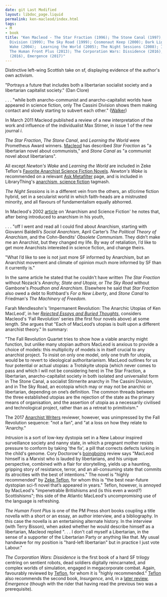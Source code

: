 ```yaml
---
date: git Last Modified
layout: libdoc_page.liquid
permalink: ken-macleod/index.html
tags:
- M
- book
title: "Ken Macleod - The Star Fraction (1996); The Stone Canal (1997); The Cassini
  Division (1999); The Sky Road (1999); Cosmonaut Keep (2000); Dark Light (2001);  Newton's
  Wake (2004);  Learning the World (2005); The Night Sessions (2008); Intrusion (2012);
  The Human Front Plus (2013); The Corporation Wars: Dissidence (2016), Insurgence
  (2016), Emergence (2017)"
---
```


Distinctive left-wing Scottish take on sf, displaying evidence of the author's own activism.

"Portrays a future that includes both a libertarian socialist society and a libertarian capitalist society." (Dan Clore)

. . . "while both anarcho-communist and  anarcho-capitalist worlds have appeared in science fiction, only The Cassini  Division shows them making contact and slowly starting to subvert each  other." (<a href="http://reason.com/archives/2000/11/01/anarchies-states-and-utopias">Walker</a>)

In March 2011 Macleod published a review of a new interpretation of the work and  influence of the individualist Max Stirner, in issue 1 of the new journal _i_.

_The Star Fraction_, _The Stone Canal_, and _Learning the World_ were Prometheus  Award winners. <a href="http://libertarian.co.uk/lapubs/persp/persp010.pdf"> Macleod</a> has described _Star Fraction_ as "a libertarian novel about  communists," and _Stone Canal_ as "a communist novel about libertarians".

All except _Newton's Wake_  and _Learning the World_ are  included in Zeke Teflon's <a href="http://seesharppress.wordpress.com/2013/10/24/anarchist-science-fiction-favorite-novels/"> Favorite Anarchist Science Fiction Novels</a>. _Newton's Wake_ is  recommended on a relevant <a href="http://ask.metafilter.com/256904/No-More-Culture-Books-left-what-other-SF-is-like-Iain-Banks"> Ask Metafilter</a> page, and is included in LibraryThing's <a href="http://www.librarything.com/tag/anarchism,+science+fiction">anarchism,  science fiction</a> tagmash.

_The Night Sessions_ is in a different  vein from the others, an sf/crime fiction hybrid, set in a secularist world in  which faith-heads are a mistrusted minority, and all flavours of fundamentalism  equally abhorred.

In Macleod's 2002 <a href="http://media.wix.com/ugd/f0c74f_a5e27cce5f504aaea74c0c7f38946ff6.pdf"> article</a> on 'Anarchism and Science Fiction' he notes that, after being introduced to anarchism in his youth,

. . . "off I went and read all I could find about Anarchism, starting with Giovanni Baldelli’s _Social Anarchism_, April Carter’s _The Political Theory of Anarchism_, and the Cohn-Bendits’ _Obsolete Communism_. They didn’t make me an Anarchist, but they changed my life. By way of retaliation, I’d like to get more Anarchists interested in science fiction, and change theirs.

"What I’d like to see is not just more SF informed by Anarchism, but an Anarchist movement and climate of opinion much more informed by SF than it currently is."

In the same article he stated that he couldn't have written _The Star Fraction_ without Nozack's _Anarchy, State and Utopia_, or _The Sky Road_ without Gambone's _Proudhon and Anarchism_. Elsewhere he said that _Star Fraction_ also owed a debt to Rothbard's _For a New Liberty_, and _Stone Canal_ to Friedman's _The Machinery of Freedom_.

Farah Mendlesohn's 'Impermanent Revolution: The Anarchic Utopias of Ken MacLeod', in her <a href="https://www.smashwords.com/books/view/696324">_Rejected Essays and Buried Thoughts_</a>, considers Macleod's 'Fall Revolution' series (the first four novels above) at some length. She argues that "Each of MacLeod’s utopias is built upon a different anarchist theory." In summary:

"The Fall Revolution Quartet tries to show how a viable anarchy might function, but unlike many utopian authors MacLeod is anxious to provide a choice of models: this multiplicity of models is in itself crucial to any anarchist project. To insist on only one model, only one truth for utopia, would be to revert to ideological authoritarianism. MacLeod outlines for us four potential or actual utopias: a Trotskyite utopia (which never comes to pass and which I will not be considering here) in The Star Fraction, a libertarian, anarcho-capitalist society in both isolated and universalist form in The Stone Canal, a socialist Stirnerite anarchy in The Cassini Division, and in The Sky Road, an ecotopia which may or may not be anarchic or libertarian, depending on one’s definition. The common threads between the three established utopias are the rejection of the state as the primary means of organisation, and the assertion of utopia as a necessarily civilised and technological project, rather than as a retreat to primitivism."

The 2017 <a href="https://anarchism.pageabode.com/blog/kropotkin-servitude-or-freedom-1900/">Anarchist Writers</a> reviewer, however, was unimpressed by the Fall Revolution sequence: "not a fan", and "at a loss on how they relate to 'Anarchy."

_Intrusion_ is a sort of low-key dystopia set in a New Labour inspired surveillance society and nanny state, in which a pregnant mother resists pressure to conform by taking 'the fix', a pill that corrects defects lurking in the child's genome. Cory Doctorow's <a href="http://boingboing.net/2012/03/01/ken-macleods-intrusion.html">boingboing</a> review says "MacLeod himself is a Marxist who is lauded by libertarians, and his unique perspective, combined with a flair for storytelling, yields up a haunting, gripping story of resistance, terror, and an all-consuming state that commits its atrocities with the best of intentions." The novel is "highly recommended" by <a href="https://seesharppress.wordpress.com/2015/12/22/intrusion-by-ken-macleod-a-modern-1984/">
Zeke Teflon</a>, for whom this is "the best near-future dystopian sci-fi novel that’s appeared in years." Teflon, however, is annoyed by MacLeod's "impenetrable Britishisms and (is this even a word?) Scottishisms"; this side of the Atlantic MacLeod's uncompromising use of the language is refreshing.

_The Human Front Plus_ is one of the PM Press short books coupling a title novella with a short or an essay, an author interview, and a bibliography. In this case the novella is an entertaining alternate history. In the interview (with Terry Bisson), when asked whether he would describe himself as a libertarian, Macleod replied ". . . I don't call myself a Libertarian, in the sense of a supporter of the Libertarian Party or anything like that. My usual handwave for my position is "hard-left libertarian" but in practice I just vote Labour."

_The Corporation Wars: Dissidence_ is the first book of a hard SF trilogy centring on sentient robots, dead soldiers digitally reincarnated, and complex worlds of simulation, engaged in megacorporate combat. Again, favourably reviewed by [Teflon](https://seesharppress.wordpress.com/2016/12/21/the-corporation-wars-dissidence-by-ken-macleod/), for whom it is "highly recommended." <a href="https://seesharppress.wordpress.com/tag/military-science-fiction/">
Teflon</a> also recommends the second book, _Insurgence,_ and, in a <a href="https://seesharppress.wordpress.com/2017/10/29/review-the-corporation-wars-emergence-by-ken-macleod/">later review</a>, _Emergence_ (though with the rider that having read the previous two was a prerequisite).